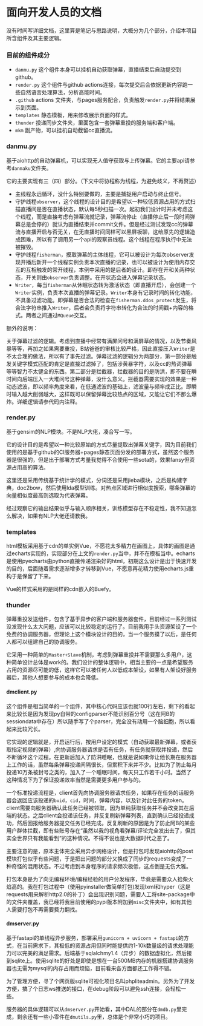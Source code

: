 # 面向开发人员的文档

没有时间写详细文档，这里算是笔记与思路说明，大概分为几个部分，介绍本项目所含组件及其主要逻辑。

### 目前的组件成分

- `danmu.py` 这个组件本身可以挂机自动获取弹幕，直播结束后自动提交到github。
- `render.py` 这个组件与github actions连接，每次提交后会依据更新内容跑一些自然语言处理算法，分析高能时间。
- `.github` actions 文件夹，与pages服务配合，负责触发`render.py`并将结果展示到页面。
- `templates` 静态模板，用来修改展示页面的样式。
- `thunder` 投递同步文件夹，里面包含一套弹幕重投的服务端和客户端。
- `mkm` 副产物，可以挂机自动截留cc直播流。 

### danmu.py

基于aiohttp的自动弹幕机，可以实现无人值守获取与上传弹幕。它的主要api请参考`danmaku`文件夹。

它的主要实现有三（四）部分。（下文中将协程称为线程，为避免歧义，不再赘述）

- 主线程永远循环，没什么特别要做的，主要是捕捉用户启动与终止信号。
- 守护线程`observer`，这个线程的设计目的是希望以一种较低资源占用的方式扫描直播间是否在直播状态，默认每5秒扫描一次。起初我们设计时并未考虑这个线程，而是直接考虑有弹幕流就记录，弹幕流停止（直播停止后一段时间弹幕总是会停的）就认为直播结束并commit文件。但是经过测试发现cc的弹幕流与直播开启与否无关，在无直播时间同样可以黑屏板聊，这给原先的逻辑造成困难，所以有了调用另一个api的观察员线程。这个线程在程序执行中无法被摧毁。
- 守护线程`fisherman`，摸取弹幕的主体线程，它可以被设计为每次observer发现开播后新开一个线程实例负责本次直播的记录，也可以被设计为使用内存交互的互相触发的常开线程，本例中采用的是后者的设计。即存在开和关两种状态，开关则由`observer`负责调整。在开状态会进入弹幕记录状态。
- `Writer`，每当`fisherman`从休眠状态转为激活状态（即直播开启），会创建一个`Writer`实例，负责本次直播的弹幕记录。`Writer`本身有记录时间的转化功能，不具备过滤功能。即弹幕是否合法的检查在`fisherman.ddos_protect`发生，将合法字符串推入`Writer`，后者会负责将字符串转化为合法的时间戳+内容的格式。两者之间通过`MQueue`交互。

额外的说明：

关于弹幕过滤的逻辑。考虑到直播中经常有满屏问号和满屏草的情况，以及节奏风暴等等，再加之如果需要重投，B站爸爸的审核比较严格，因此直接压入`Writer`是不太合理的做法，所以有了事先过滤。弹幕过滤的逻辑分为两部分，第一部分是触发关键字模式匹配的肯定是直接过滤掉了，包括涉黄暴字符，以及cc的热词弹幕等等智力不太健全的东西。第二部分是拦截器，拦截器的目的是防洪，即不要在瞬时间向后端压入一大堆问号这种弹幕，没什么意义。拦截器需要实现的效果是一种动态滤波，即以频率角度来看，在低通滤波的基础上，滤波量与频率成正比。即瞬时输入越大削弱越大，这样既可以保留弹幕比较热点的区域，又能让它们不那么爆炸。详细逻辑请参代码内注释。

### render.py

基于gensim的NLP模块。不是NLP大佬，凑合写一写。

它的设计目的是希望以一种比较原始的方式尽量提取出弹幕关键字，因为目前我们使用的是基于github的CI服务器+pages静态页面分发的部署方式，虽然这个服务器是很强的，但是出于部署方式考量我觉得不合使用一些sota的，效果fansy但资源占用高的算法。

这里还是采用传统基于统计学的模式，分词还是采用jieba模块，之后是构建字典，doc2bow，然后使用lda模型训练。对热点区域进行相似度搜索，哪条弹幕的向量相似度最高则选取为代表弹幕。

经过观察它的输出结果似乎与输入顺序相关，训练模型存在不稳定性，我不知道怎么解决，如果有NLP大佬还请教我。

### templates

html模板采用基于cdn的单实例Vue，不愿花太多精力在画图上，具体的画图是通过echarts实现的，实现部分在上文的`render.py`当中，并不在模板当中。echarts是使用pyecharts由python直接传递渲染好的html，初期这么设计是出于快速开发的目的，后面随着需求逐渐增多才转移到Vue，不愿意再花精力使用echarts.js重构于是保留了下来。

Vue的样式采用的是同样的cdn嵌入的Buefy。

### thunder

弹幕重投发送组件，包含了基于异步的客户端和服务器套件，目前经过一系列测试没发现什么太大问题，应该可以比较稳定的运行了。目前我用手头资源架设了一个免费的协调服务器，但理论上这个模块设计的目的，当一个服务摸了以后，是任何人都可以组建自己的协调服务。

它采用一种简单的`Master+Slave`机制，考虑到弹幕重投并不需要那么多用户，这种简单设计总体是work的。我们设计的整体逻辑中，相当主要的一点是希望服务占用的资源尽可能的低，这样它可以被任何人以低成本架设，如果有人架设好服务器后，其他人想要参与的成本也会降低。

#### dmclient.py

这个组件是相当简单的一个组件，其中核心代码应该也就100行左右，剩下的看起来比较长是因为发现py自带的configparser不能识别百分号（这在阿B的sessiondata中存在）所以随手写了个parser，完全没有动用一个脑细胞，所以看起来比较冗长。

它实现的逻辑就是，开启运行后，按用户设定的模式（自动获取最新弹幕，或者获取指定视频的弹幕）,向协调服务器请求是否有任务，有任务就获取并投递，然后不断循环这个过程。在更新后加入了防洪睡眠，也就是说如果你让他长期在服务器上工作的话，虽然每条弹幕投递间隔很长，但累积下来并不少。比如为了防止每月投递10万条被封号之类的，加入了一个睡眠时间，每天只工作若干小时。当然了这种情况下为了保证投递效率当然是需要更多用户参与的。

一个标准投递流程是，client首先向协调服务器请求任务，如果存在任务的话服务器会返回应该投递的`bvid`，`cid`，时间，弹幕内容，以及针对此任务的token。client需要向服务器确认此任务已经被领取，因为单纯获取任务并不会改变其在后端的状态。之后client会投递该任务，并反复刷新弹幕列表，直到确认已经投递成功，然后回报给服务器提交任务已经完成。反复刷新的原因是为了防止阿B的某些用户群体拦截，即有些账号存在“虽然以我的视角看弹幕/评论完全发出去了，但其实全世界只有我能看到”的这种情况。不得不说也是大数据时代之恶了。

主要注意的是，原本主体完全采用异步网络设计，但是打包时发现aiohttp的post模块打包似乎有些问题，于是把出问题的部分又换成了同步的requests变成了一种奇怪的混用状态。不过考虑到本身程序的请求频次极低，这点倒是无伤大雅。

打包本身是为了向无编程环境/编程经验的用户分发程序，毕竟是需要众人拾柴火焰高的。我在打包过程中（使用pyinstaller做简单打包)发现lxml和hyper（这是requests用来解析http2.0的补丁）会出现识别问题，需要人工将site-package中的文件夹覆盖，我已经将我目前使用的pypi版本附加到`misc`文件夹中，如有其他人需要打包不再需要费力翻找。

#### dmserver.py

基于fastapi的单线程异步服务，部署采用`gunicorn + uvicorn + fastapi`的方式，在当前需求下，其极低的资源占用但同时能提供约1-10k数量级的请求处理能力可以完美的满足需求。后端基于sqlalchmy1.4（异步）的数据虚拟化，然后接到sqlite上。使用sqlite的好处是即使是想在一台500MB内存的机器搭建协调服务器也无需为mysql的内存占用而烦恼，目前看来各方面都还工作得不错。

为了管理方便，寻了个网页版sqlite可视化项目名叫phpliteadmin。另外为了开发方便，搞了个日志ws推送的接口，在debug阶段可以避免ssh连接，会轻松一些。

服务器的具体逻辑可以从`dmserver.py`开始看，其中DAL的部分在`dmdb.py`里完成，剩余还有一些小零件在`dmutils.py`里，总体是个非常小巧的项目。
